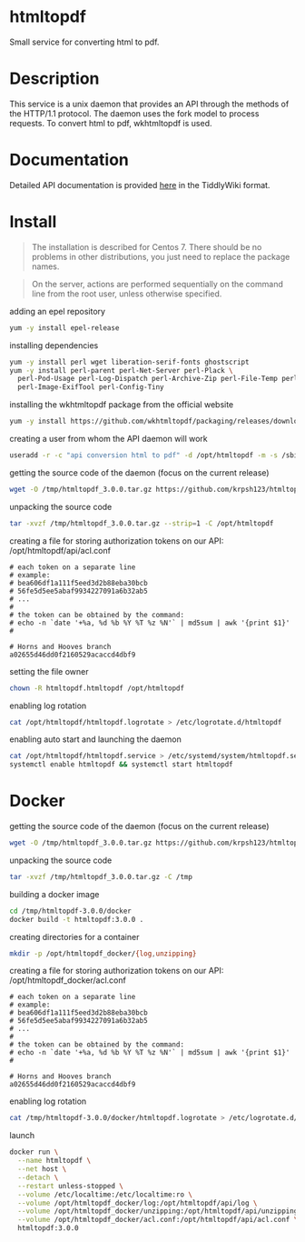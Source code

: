# htmltopdf
Small service for converting html to pdf.

# Description
This service is a unix daemon that provides an API through the methods of the HTTP/1.1 protocol.
The daemon uses the fork model to process requests. To convert html to pdf, wkhtmltopdf is used.

# Documentation
Detailed API documentation is provided [here](doc/api_htmltopdf.html)
in the TiddlyWiki format.

# Install
> The installation is described for Centos 7.
> There should be no problems in other distributions, you just need to replace the package names.

> On the server, actions are performed sequentially on the command line from the root user, unless otherwise specified.

adding an epel repository
```sh
yum -y install epel-release
```

installing dependencies
```sh
yum -y install perl wget liberation-serif-fonts ghostscript
yum -y install perl-parent perl-Net-Server perl-Plack \
  perl-Pod-Usage perl-Log-Dispatch perl-Archive-Zip perl-File-Temp perl-Capture-Tiny \
  perl-Image-ExifTool perl-Config-Tiny
```

installing the wkhtmltopdf package from the official website
```sh
yum -y install https://github.com/wkhtmltopdf/packaging/releases/download/0.12.6-1/wkhtmltox-0.12.6-1.centos7.x86_64.rpm
```

creating a user from whom the API daemon will work
```sh
useradd -r -c "api conversion html to pdf" -d /opt/htmltopdf -m -s /sbin/nologin htmltopdf
```

getting the source code of the daemon (focus on the current release)
```sh
wget -O /tmp/htmltopdf_3.0.0.tar.gz https://github.com/krpsh123/htmltopdf/archive/refs/tags/3.0.0.tar.gz
```

unpacking the source code
```sh
tar -xvzf /tmp/htmltopdf_3.0.0.tar.gz --strip=1 -C /opt/htmltopdf
```

creating a file for storing authorization tokens on our API: /opt/htmltopdf/api/acl.conf
```
# each token on a separate line
# example:
# bea606df1a111f5eed3d2b88eba30bcb
# 56fe5d5ee5abaf9934227091a6b32ab5
# ...
#
# the token can be obtained by the command:
# echo -n `date '+%a, %d %b %Y %T %z %N'` | md5sum | awk '{print $1}'
#

# Horns and Hooves branch
a02655d46dd0f2160529acaccd4dbf9
```

setting the file owner
```sh
chown -R htmltopdf.htmltopdf /opt/htmltopdf
```

enabling log rotation
```sh
cat /opt/htmltopdf/htmltopdf.logrotate > /etc/logrotate.d/htmltopdf
```

enabling auto start and launching the daemon
```sh
cat /opt/htmltopdf/htmltopdf.service > /etc/systemd/system/htmltopdf.service
systemctl enable htmltopdf && systemctl start htmltopdf
```

# Docker

getting the source code of the daemon (focus on the current release)
```sh
wget -O /tmp/htmltopdf_3.0.0.tar.gz https://github.com/krpsh123/htmltopdf/archive/refs/tags/3.0.0.tar.gz
```

unpacking the source code
```sh
tar -xvzf /tmp/htmltopdf_3.0.0.tar.gz -C /tmp
```

building a docker image
```sh
cd /tmp/htmltopdf-3.0.0/docker
docker build -t htmltopdf:3.0.0 .
```

creating directories for a container
```sh
mkdir -p /opt/htmltopdf_docker/{log,unzipping}
```

creating a file for storing authorization tokens on our API: /opt/htmltopdf_docker/acl.conf
```
# each token on a separate line
# example:
# bea606df1a111f5eed3d2b88eba30bcb
# 56fe5d5ee5abaf9934227091a6b32ab5
# ...
#
# the token can be obtained by the command:
# echo -n `date '+%a, %d %b %Y %T %z %N'` | md5sum | awk '{print $1}'
#

# Horns and Hooves branch
a02655d46dd0f2160529acaccd4dbf9
```

enabling log rotation
```sh
cat /tmp/htmltopdf-3.0.0/docker/htmltopdf.logrotate > /etc/logrotate.d/htmltopdf_docker
```

launch
```sh
docker run \
  --name htmltopdf \
  --net host \
  --detach \
  --restart unless-stopped \
  --volume /etc/localtime:/etc/localtime:ro \
  --volume /opt/htmltopdf_docker/log:/opt/htmltopdf/api/log \
  --volume /opt/htmltopdf_docker/unzipping:/opt/htmltopdf/api/unzipping \
  --volume /opt/htmltopdf_docker/acl.conf:/opt/htmltopdf/api/acl.conf \
  htmltopdf:3.0.0
```

